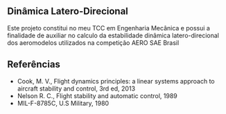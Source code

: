 ## Dinâmica Latero-Direcional
Este projeto constitui no meu TCC em Engenharia Mecânica e possui a finalidade de auxiliar no calculo da estabilidade dinâmica latero-direcional dos aeromodelos utilizados na competição AERO SAE Brasil

## Referências
  - Cook, M. V., Flight dynamics principles: a linear systems approach to aircraft stability and control, 3rd ed, 2013
  - Nelson R. C., Flight stability and automatic control, 1989
  - MIL-F-8785C, U.S Military, 1980
